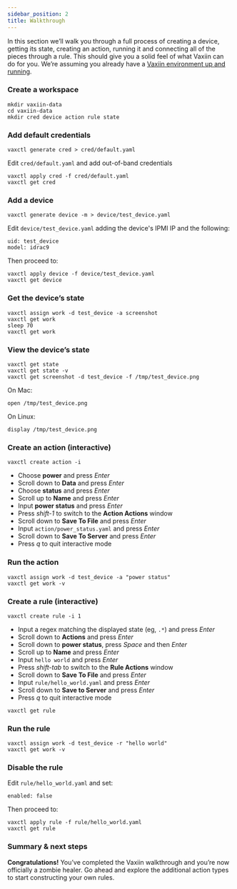 ```yaml
---
sidebar_position: 2
title: Walkthrough
---
```


In this section we’ll walk you through a full process of creating a device, getting its state, creating an action, running it and connecting all of the pieces through a rule.
This should give you a solid feel of what Vaxiin can do for you. We’re assuming you already have a [Vaxiin environment up and running](../installation/server).

### Create a workspace
```
mkdir vaxiin-data
cd vaxiin-data
mkdir cred device action rule state
```

### Add default credentials

```
vaxctl generate cred > cred/default.yaml
```
Edit `cred/default.yaml` and add out-of-band credentials
```
vaxctl apply cred -f cred/default.yaml
vaxctl get cred
```

### Add a device

```
vaxctl generate device -m > device/test_device.yaml
```
Edit `device/test_device.yaml` adding the device's IPMI IP and the following:
```
uid: test_device
model: idrac9
```
Then proceed to:
```
vaxctl apply device -f device/test_device.yaml
vaxctl get device
```

### Get the device’s state

```
vaxctl assign work -d test_device -a screenshot
vaxctl get work
sleep 70
vaxctl get work
```

### View the device’s state

```
vaxctl get state
vaxctl get state -v
vaxctl get screenshot -d test_device -f /tmp/test_device.png
```
On Mac:
```
open /tmp/test_device.png
```
On Linux:
```
display /tmp/test_device.png
```

### Create an action (interactive)

```
vaxctl create action -i
```
- Choose **power** and press *Enter*
- Scroll down to **Data** and press *Enter*
- Choose **status** and press *Enter*
- Scroll up to **Name** and press *Enter*
- Input **power status** and press *Enter*
- Press *shift-1* to switch to the **Action Actions** window
- Scroll down to **Save To File** and press *Enter*
- Input `action/power_status.yaml` and press *Enter*
- Scroll down to **Save To Server** and press *Enter*
- Press *q* to quit interactive mode

### Run the action

```
vaxctl assign work -d test_device -a "power status"
vaxctl get work -v
```

### Create a rule (interactive)

```
vaxctl create rule -i 1
```
- Input a regex matching the displayed state (eg, `.*`) and press *Enter*
- Scroll down to **Actions** and press *Enter*
- Scroll down to **power status**, press *Space* and then *Enter*
- Scroll up to **Name** and press *Enter*
- Input `hello world` and press *Enter*
- Press *shift-tab* to switch to the **Rule Actions** window
- Scroll down to **Save To File** and press *Enter*
- Input `rule/hello_world.yaml` and press *Enter*
- Scroll down to **Save to Server** and press *Enter*
- Press *q* to quit interactive mode
```
vaxctl get rule
```

### Run the rule

```
vaxctl assign work -d test_device -r "hello world"
vaxctl get work -v
```

### Disable the rule

Edit `rule/hello_world.yaml` and set:
```
enabled: false
```
Then proceed to:
```
vaxctl apply rule -f rule/hello_world.yaml
vaxctl get rule
```

### Summary & next steps
**Congratulations!** You’ve completed the Vaxiin walkthrough and you’re now officially a zombie healer. Go ahead and explore the additional action types to start constructing your own rules.
